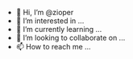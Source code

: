 - 👋 Hi, I’m @zioper
- 👀 I’m interested in ...
- 🌱 I’m currently learning ...
- 💞️ I’m looking to collaborate on ...
- 📫 How to reach me ...

<!---
zioperek/zioperek is a ✨ special ✨ repository because its `README.md` (this file) appears on your GitHub profile.
You can click the Preview link to take a look at your changes.
--->
